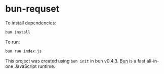 # bun-requset

To install dependencies:

```bash
bun install
```

To run:

```bash
bun run index.js
```

This project was created using `bun init` in bun v0.4.3. [Bun](https://bun.sh) is a fast all-in-one JavaScript runtime.
